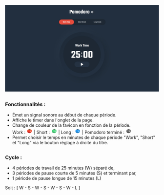 <div align="center">
  <img src="./assets/PomodoroApp.jpg">
</div>

##


### Fonctionnalités : 

- Émet un signal sonore au début de chaque période.
- Affiche le timer dans l'onglet de la page.
- Change de couleur de la favicon en fonction de la période.<br> 
  Work : <img height="20px" src="./assets/pomodori.png"> | Short : <img height="20px" src="./assets/pomodorigreen.png"> | Long : <img height="20px" src="./assets/pomodoriblue.png"> | Pomodoro terminé : <img height="20px" src="./assets/pomodoriGrey.png">
- Permet choisir le temps en minutes de chaque période "Work", "Short" et "Long" via le bouton réglage à droite du titre.

##


### Cycle :

- 4 périodes de travail de 25 minutes (W) séparé de,
- 3 périodes de pause courte de 5 minutes (S) et terminant par,
- 1 période de pause longue de 15 minutes (L)

Soit : [ W - S - W - S - W - S - W - L ]

<br>
